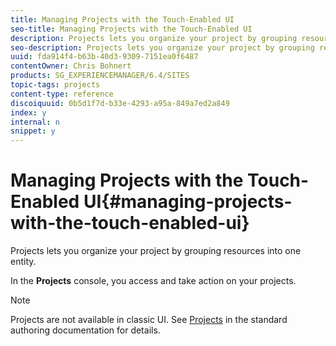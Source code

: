 ```yaml
---
title: Managing Projects with the Touch-Enabled UI
seo-title: Managing Projects with the Touch-Enabled UI
description: Projects lets you organize your project by grouping resources into one entity.
seo-description: Projects lets you organize your project by grouping resources into one entity.
uuid: fda914f4-b63b-40d3-9309-7151ea0f6487
contentOwner: Chris Bohnert
products: SG_EXPERIENCEMANAGER/6.4/SITES
topic-tags: projects
content-type: reference
discoiquuid: 0b5d1f7d-b33e-4293-a95a-849a7ed2a849
index: y
internal: n
snippet: y
---
```


# Managing Projects with the Touch-Enabled UI{#managing-projects-with-the-touch-enabled-ui}

Projects lets you organize your project by grouping resources into one entity.

In the **Projects** console, you access and take action on your projects.

>[!NOTE]
>
>Projects are not available in classic UI. See [Projects](../../../sites/authoring/using/projects.md) in the standard authoring documentation for details.

